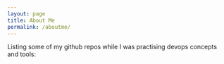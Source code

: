 ```yaml
---
layout: page
title: About Me
permalink: /aboutme/
---
```


Listing some of my github repos while I was practising devops concepts and tools:

